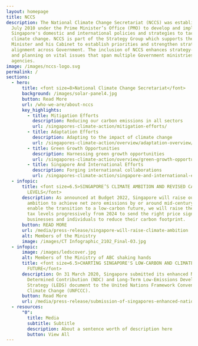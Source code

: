 ```yaml
---
layout: homepage
title: NCCS
description: The National Climate Change Secretariat (NCCS) was established on 1
  July 2010 under the Prime Minister’s Office (PMO) to develop and implement
  Singapore's domestic and international policies and strategies to tackle
  climate change. NCCS is part of the Strategy Group which supports the Prime
  Minister and his Cabinet to establish priorities and strengthen strategic
  alignment across Government. The inclusion of NCCS enhances strategy-making
  and planning on vital issues that span multiple Government ministries and
  agencies.
image: /images/nccs-logo.svg
permalink: /
sections:
  - hero:
      title: <font size=8>National Climate Change Secretariat</font>
      background: /images/solar-panel4.jpg
      button: Read More
      url: /who-we-are/about-nccs
      key_highlights:
        - title: Mitigation Efforts
          description: Reducing our carbon emissions in all sectors
          url: /singapores-climate-action/mitigation-efforts/
        - title: Adaptation Efforts
          description: Adapting to the impact of climate change
          url: /singapores-climate-action/overview/adaptation-overview/
        - title: Green Growth Opportunities
          description: Harnessing green growth opportunities
          url: /singapores-climate-action/overview/green-growth-opportunities/
        - title: Singapore And International Efforts
          description: Forging international collaborations
          url: /singapores-climate-action/singapore-and-international-efforts/
  - infopic:
      title: <font size=6.5>SINGAPORE’S CLIMATE AMBITION AND REVISED CARBON TAX
        LEVELS</font>
      description: As announced at Budget 2022, Singapore will raise our climate
        ambition to achieve net zero emissions by or around mid-century. To
        enable the transition to a low-carbon future, we will raise the carbon
        tax levels progressively from 2024 to send the right price signal to
        businesses and individuals to reduce their carbon footprint.
      button: READ MORE
      url: /media/press-release/singapore-will-raise-climate-ambition
      alt: Members of the Ministry
      image: /images/CT Infographic_2102_Final-03.jpg
  - infopic:
      image: /images/ledscover.jpg
      alt: Members of the Ministry of ABC shaking hands
      title: <font size=6.5>CHARTING SINGAPORE'S LOW-CARBON AND CLIMATE RESILIENT
        FUTURE</font>
      description: On 31 March 2020, Singapore submitted its enhanced Nationally
        Determined Contribution (NDC) and Long-Term Low-Emissions Development
        Strategy (LEDS) document to the United Nations Framework Convention on
        Climate Change (UNFCCC).
      button: Read More
      url: /media/press-release/submission-of-singapores-enhanced-nationally-determined-contribution-and-long-term-low-emissions-development-strategy
  - resources:
      "0":
        title: Media
        subtitle: Subtitle
        description: About a sentence worth of description here
        button: View All
---
```

